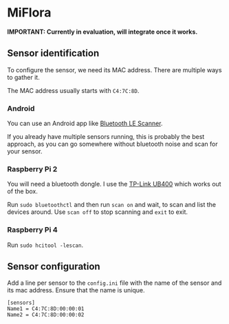 # MiFlora

**IMPORTANT: Currently in evaluation, will integrate once it works.**

## Sensor identification
To configure the sensor, we need its MAC address. There are multiple ways to gather it.

The MAC address usually starts with `C4:7C:8D`.

### Android
You can use an Android app like [Bluetooth LE Scanner](https://play.google.com/store/apps/details?id=uk.co.alt236.btlescan).

If you already have multiple sensors running, this is probably the best approach, as you can go somewhere without bluetooth noise and scan for your sensor.

### Raspberry Pi 2
You will need a bluetooth dongle. I use the [TP-Link UB400](https://www.tp-link.com/de/home-networking/adapter/ub400/) which works out of the box.

Run `sudo bluetoothctl` and then run `scan on` and wait, to scan and list the devices around. Use `scan off` to stop scanning and `exit` to exit.

### Raspberry Pi 4
Run `sudo hcitool -lescan`.

## Sensor configuration
Add a line per sensor to the `config.ini` file with the name of the sensor and its mac address. Ensure that the name is unique.

```
[sensors]
Name1 = C4:7C:8D:00:00:01
Name2 = C4:7C:8D:00:00:02
```
